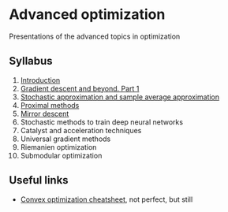 # Advanced optimization
Presentations of the advanced topics in optimization

## Syllabus

1. [Introduction](./01-Intro/01-Intro.pdf)
2. [Gradient descent and beyond. Part 1](./02-FOM/02-FOM.pdf)
3. [Stochastic approximation and sample average approximation](./03-SA/Lecture_SA_vs_SAA_.pdf)
4. [Proximal methods](./04-Prox/prox.ipynb)
5. [Mirror descent](./05-MD/05-MD.pdf)
6. Stochastic methods to train deep neural networks
7. Catalyst and acceleration techniques
8. Universal gradient methods
9. Riemanien optimization
10. Submodular optimization

## Useful links

- [Convex optimization cheatsheet](https://github.com/amkatrutsa/convex_opt/blob/master/notes.pdf), not perfect, but still

